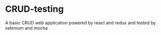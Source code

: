 # CRUD-testing
A basic CRUD web application powered by react and redux and tested by selenium and mocha
